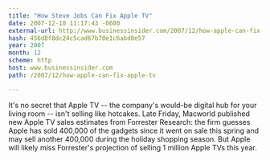 ```yaml
---
title: "How Steve Jobs Can Fix Apple TV"
date: 2007-12-10 11:17:43 -0600
external-url: http://www.businessinsider.com/2007/12/how-apple-can-fix-apple-tv
hash: 456d8f8dc24c5cad67b70e1c6abd8e57
year: 2007
month: 12
scheme: http
host: www.businessinsider.com
path: /2007/12/how-apple-can-fix-apple-tv

---
```


It's no secret that Apple TV -- the company's would-be digital hub for your living room -- isn't selling like hotcakes. Late Friday, Macworld published new Apple TV sales estimates from Forrester Research: the firm guesses Apple has sold 400,000 of the gadgets since it went on sale this spring and may sell another 400,000 during the holiday shopping season. But Apple will likely miss Forrester's projection of selling 1 million Apple TVs this year.

